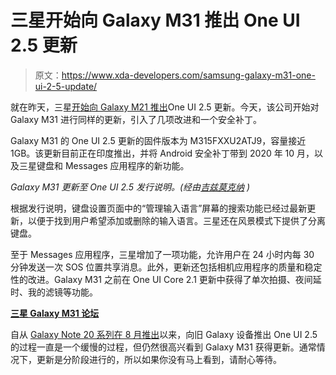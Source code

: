 # 三星开始向 Galaxy M31 推出 One UI 2.5 更新

> 原文：<https://www.xda-developers.com/samsung-galaxy-m31-one-ui-2-5-update/>

就在昨天，三星[开始向 Galaxy M21 推出](https://www.xda-developers.com/samsung-galaxy-m21-one-ui-2-5-update-keyboard-messaging-features/)One UI 2.5 更新。今天，该公司开始对 Galaxy M31 进行同样的更新，引入了几项改进和一个安全补丁。

Galaxy M31 的 One UI 2.5 更新的固件版本为 M315FXXU2ATJ9，容量接近 1GB。该更新目前正在印度推出，并将 Android 安全补丁带到 2020 年 10 月，以及三星键盘和 Messages 应用程序的新功能。

*Galaxy M31 更新至 One UI 2.5 发行说明。(经由[吉兹莫克纳](https://www.gizmochina.com/2020/11/05/samsung-galaxy-m31-starts-getting-the-one-ui-core-2-5-update-in-india/) )*

根据发行说明，键盘设置页面中的“管理输入语言”屏幕的搜索功能已经过最新更新，以便于找到用户希望添加或删除的输入语言。三星还在风景模式下提供了分离键盘。

至于 Messages 应用程序，三星增加了一项功能，允许用户在 24 小时内每 30 分钟发送一次 SOS 位置共享消息。此外，更新还包括相机应用程序的质量和稳定性的改进。Galaxy M31 之前在 One UI Core 2.1 更新中获得了单次拍摄、夜间延时、我的滤镜等功能。

**[三星 Galaxy M31 论坛](https://forum.xda-developers.com/galaxy-m31)**

自从 [Galaxy Note 20 系列在 8 月推出](https://www.xda-developers.com/samsung-galaxy-note-20/)以来，向旧 Galaxy 设备推出 One UI 2.5 的过程一直是一个缓慢的过程，但仍然很高兴看到 Galaxy M31 获得更新。通常情况下，更新是分阶段进行的，所以如果你没有马上看到，请耐心等待。